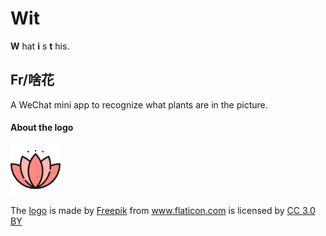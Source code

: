 # Wit

**W** hat **i** s **t** his.

## Fr/啥花

A WeChat mini app to recognize what plants are in the picture.

#### About the logo

<img src="./assets/wx-mp_fr_512x512.png" width="80" height="80" /><div>The <a href="https://www.flaticon.com/free-icon/lotus_129362" title="Lotus">logo</a> is made by <a href="http://www.freepik.com" title="Freepik">Freepik</a> from <a href="https://www.flaticon.com/" title="Flaticon">www.flaticon.com</a> is licensed by <a href="http://creativecommons.org/licenses/by/3.0/" title="Creative Commons BY 3.0" target="_blank">CC 3.0 BY</a></div>
